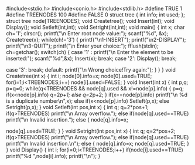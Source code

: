 #include<stdio.h> #include<conio.h> #include<stdlib.h> #define TRUE 1
#define TREENODES 100
#define FALSE 0 struct tree
{
int info; int used;
};
struct tree node[TREENODES]; void Createtree();
void Insert(int); void Display(); void Setleft(int,int);
void Setright(int,int); void main()
{
int x;
char ch='1'; clrscr();
printf("\n Enter root node value:"); scanf("%d", &x);
Createtree(x); while(ch!='3')
{
printf("\n1-INSERT"); printf("\n2-DISPLAY"); printf("\n3-QUIT");
printf("\n Enter your choice:"); fflush(stdin);
ch=getchar(); switch(ch)
{
case '1' :
printf("\n Enter the element to be inserted:"); scanf("%d",&x);
Insert(x); break; case '2': Display(); break;


case '3':
break; default:
printf("\n Wrong choice!Try again:");
}
}
}
void Createtree(int x)
{
int i; node[0].info=x;
node[0].used=TRUE; for(i=1;i<TREENODES;i++)
node[i].used=FALSE;
}
void Insert(int x)
{
int p,q; p=q=0;
while(q<TREENODES && node[q].used && x!=node[p].info)
{
p=q; if(x<node[p].info) q=2*p+1;
else q=2*p+2;
}
if(x==node[p].info)
printf("\n %d is a duplicate number\n",x); else
if(x<node[p].info) Setleft(p,x);
else Setright(p,x);
}
void Setleft(int pos,int x)
{
int q; q=2*pos+1;
if(q>TREENODES)
printf("\n Array overflow."); else if(node[q].used==TRUE) printf("\n Invalid insertion."); else
{
node[q].info=x;


node[q].used=TRUE;
}
}
void Setright(int pos,int x)
{
int q; q=2*pos+2;
if(q>TREENODES)
printf("\n Array overflow."); else if(node[q].used==TRUE)
printf("\n Invalid insertion.\n"); else
{
node[q].info=x; node[q].used=TRUE;
}
}
void Display()
{
int i; for(i=0;i<TREENODES;i++)
if(node[i].used==TRUE) printf("%d ",node[i].info); printf("\n");
}
